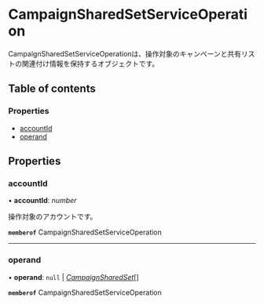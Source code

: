 # CampaignSharedSetServiceOperation


<div lang=\"ja\">CampaignSharedSetServiceOperationは、操作対象のキャンペーンと共有リストの関連付け情報を保持するオブジェクトです。</div> 

## Table of contents

### Properties

- [accountId](campaignsharedsetserviceoperation.md#accountid)
- [operand](campaignsharedsetserviceoperation.md#operand)

## Properties

### accountId

• **accountId**: *number*

<div lang=\"ja\">操作対象のアカウントです。</div> 

**`memberof`** CampaignSharedSetServiceOperation

___

### operand

• **operand**: ``null`` \| [*CampaignSharedSet*](campaignsharedset.md)[]

**`memberof`** CampaignSharedSetServiceOperation
